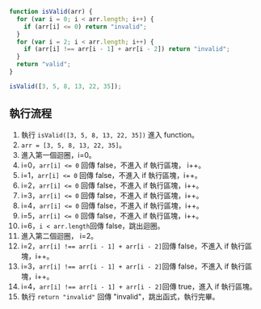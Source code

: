 ```js
function isValid(arr) {
  for (var i = 0; i < arr.length; i++) {
    if (arr[i] <= 0) return "invalid";
  }
  for (var i = 2; i < arr.length; i++) {
    if (arr[i] !== arr[i - 1] + arr[i - 2]) return "invalid";
  }
  return "valid";
}

isValid([3, 5, 8, 13, 22, 35]);
```

## 執行流程

1. 執行 `isValid([3, 5, 8, 13, 22, 35])` 進入 function。
2. `arr = [3, 5, 8, 13, 22, 35]`。
3. 進入第一個迴圈，i=0。
4. i=0，`arr[i] <= 0` 回傳 false，不進入 if 執行區塊， i++。
5. i=1，`arr[i] <= 0` 回傳 false，不進入 if 執行區塊，i++。
6. i=2，`arr[i] <= 0` 回傳 false，不進入 if 執行區塊，i++。
7. i=3，`arr[i] <= 0` 回傳 false，不進入 if 執行區塊，i++。
8. i=4，`arr[i] <= 0` 回傳 false，不進入 if 執行區塊，i++。
9. i=5，`arr[i] <= 0` 回傳 false，不進入 if 執行區塊，i++。
10. i=6，`i < arr.length`回傳 false，跳出迴圈。
11. 進入第二個迴圈， i=2。
12. i=2，`arr[i] !== arr[i - 1] + arr[i - 2]`回傳 false，不進入 if 執行區塊，i++。
13. i=3，`arr[i] !== arr[i - 1] + arr[i - 2]`回傳 false，不進入 if 執行區塊，i++。
14. i=4，`arr[i] !== arr[i - 1] + arr[i - 2]`回傳 true，進入 if 執行區塊。
15. 執行 `return "invalid"` 回傳 "invalid"，跳出函式，執行完畢。

